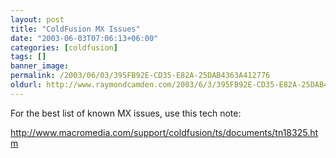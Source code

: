 ```yaml
---
layout: post
title: "ColdFusion MX Issues"
date: "2003-06-03T07:06:13+06:00"
categories: [coldfusion]
tags: []
banner_image: 
permalink: /2003/06/03/395FB92E-CD35-E82A-25DAB4363A412776
oldurl: http://www.raymondcamden.com/2003/6/3/395FB92E-CD35-E82A-25DAB4363A412776
---
```


For the best list of known MX issues, use this tech note:

<a href="http://www.macromedia.com/support/coldfusion/ts/documents/tn18325.htm">http://www.macromedia.com/support/coldfusion/ts/documents/tn18325.htm</a>